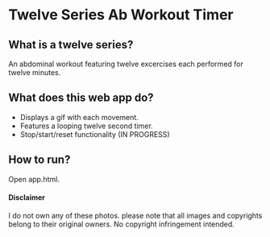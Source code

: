 # Twelve Series Ab Workout Timer

## What is a twelve series?
An abdominal workout featuring twelve excercises each performed for twelve minutes.

## What does this web app do?
- Displays a gif with each movement.
- Features a looping twelve second timer.
- Stop/start/reset functionality (IN PROGRESS)

## How to run?
Open app.html.

#### Disclaimer
I do not own any of these photos. please note that all images and copyrights belong to their original owners. No copyright infringement intended.

